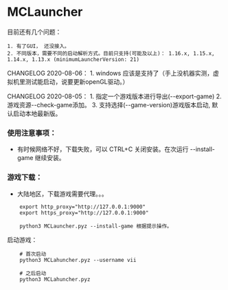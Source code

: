 # MCLauncher

目前还有几个问题：

	1. 有了GUI， 还没接入。
	2. 不同版本，需要不同的启动解析方式。目前只支持(可能及以上)： 1.16.x, 1.15.x, 1.14.x, 1.13.x (minimumLauncherVersion: 21)

CHANGELOG 2020-08-06：
	1. windows 应该是支持了（手上没机器实测，虚拟机里测试能启动，说要更新openGL驱动。）

CHANGELOG 2020-08-05：
	1. 指定一个游戏版本进行导出(--export-game)
	2. 游戏资源--check-game添加。
	3. 支持选择(--game-version)游戏版本启动, 默认启动本地最新版。

### 使用注意事项：

- 有时候网络不好，下载失败，可以 CTRL+C 关闭安装。在次运行 --install-game 继续安装。

### 游戏下载： 

- 大陆地区，下载游戏需要代理。。。

```shell
	export http_proxy="http://127.0.0.1:9000"
	export https_proxy="http://127.0.0.1:9000"

	python3 MCLauncher.pyz --install-game 根据提示操作。
```


启动游戏：
```shell
	# 首次启动
	python3 MCLahuncher.pyz --username vii

	# 之后启动
	python3 MCLahuncher.pyz
```

